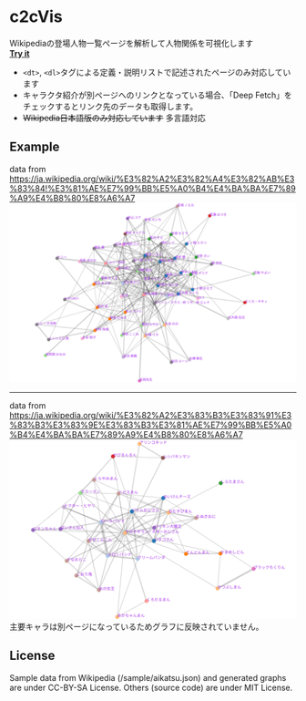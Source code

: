 # c2cVis
Wikipediaの登場人物一覧ページを解析して人物関係を可視化します  
[**Try it**](https://kojia.github.io/c2cVis/)

+ `<dt>`, `<dl>`タグによる定義・説明リストで記述されたページのみ対応しています
+ キャラクタ紹介が別ページへのリンクとなっている場合、「Deep Fetch」をチェックするとリンク先のデータも取得します。
+ ~~Wikipedia日本語版のみ対応しています~~ 多言語対応

## Example
data from https://ja.wikipedia.org/wiki/%E3%82%A2%E3%82%A4%E3%82%AB%E3%83%84!%E3%81%AE%E7%99%BB%E5%A0%B4%E4%BA%BA%E7%89%A9%E4%B8%80%E8%A6%A7
![aikatsu-graph](./img/aikatsu.svg)

---
data from https://ja.wikipedia.org/wiki/%E3%82%A2%E3%83%B3%E3%83%91%E3%83%B3%E3%83%9E%E3%83%B3%E3%81%AE%E7%99%BB%E5%A0%B4%E4%BA%BA%E7%89%A9%E4%B8%80%E8%A6%A7
![anpanman-graph](./img/anpanman.svg)
主要キャラは別ページになっているためグラフに反映されていません。


## License
Sample data from Wikipedia (/sample/aikatsu.json) and generated graphs are under CC-BY-SA License.
Others (source code) are under MIT License.
